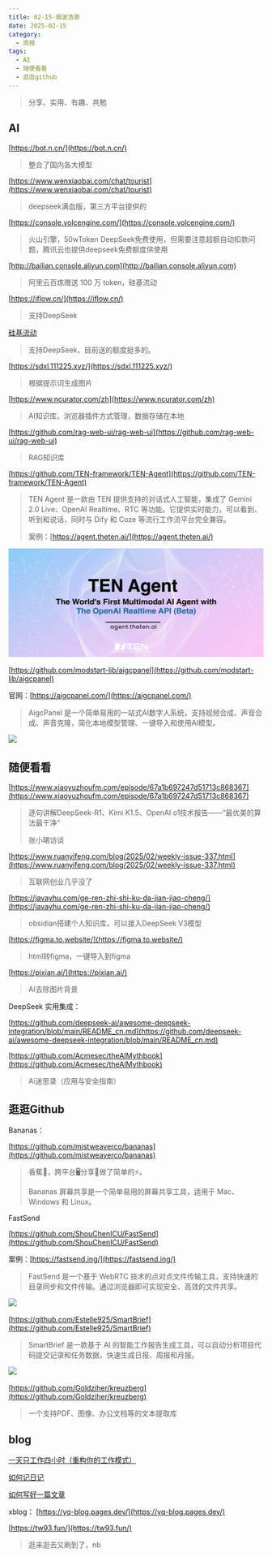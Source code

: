 ```yaml
---
title: 02-15-烟波浩渺
date: 2025-02-15
category:
  - 周报
tags:
  - AI
  - 随便看看
  - 逛逛github
---
```



> 分享、实用、有趣、共勉


## AI


[https://bot.n.cn/](https://bot.n.cn/)
>整合了国内各大模型


[https://www.wenxiaobai.com/chat/tourist](https://www.wenxiaobai.com/chat/tourist)
>deepseek满血版，第三方平台提供的


[https://console.volcengine.com/](https://console.volcengine.com/)
>火山引擎，50wToken DeepSeek免费使用，但需要注意超额自动扣款问题，腾讯云也提供deepseek免费额度供使用

[http://bailian.console.aliyun.com](http://bailian.console.aliyun.com)
>阿里云百炼赠送 100 万 token，硅基流动

[https://iflow.cn/](https://iflow.cn/)
>支持DeepSeek

[硅基流动](https://cloud.siliconflow.cn/i/3HBVYXS0)
>支持DeepSeek，目前送的额度挺多的。



[https://sdxl.111225.xyz/](https://sdxl.111225.xyz/)
>根据提示词生成图片


[https://www.ncurator.com/zh](https://www.ncurator.com/zh)
>AI知识库，浏览器插件方式管理，数据存储在本地




[https://github.com/rag-web-ui/rag-web-ui](https://github.com/rag-web-ui/rag-web-ui)
>RAG知识库


[https://github.com/TEN-framework/TEN-Agent](https://github.com/TEN-framework/TEN-Agent)
>TEN Agent 是一款由 TEN 提供支持的对话式人工智能，集成了 Gemini 2.0 Live、OpenAI Realtime、RTC 等功能。它提供实时能力，可以看到、听到和说话，同时与 Dify 和 Coze 等流行工作流平台完全兼容。
>
>案例：[https://agent.theten.ai/](https://agent.theten.ai/)

![](https://github.com/TEN-framework/docs/raw/main/assets/jpg/banner.jpg?raw=true)


[https://github.com/modstart-lib/aigcpanel](https://github.com/modstart-lib/aigcpanel)

官网：[https://aigcpanel.com/](https://aigcpanel.com/)

>AigcPanel 是一个简单易用的一站式AI数字人系统，支持视频合成、声音合成、声音克隆，简化本地模型管理、一键导入和使用AI模型。

![](https://github.com/modstart-lib/aigcpanel/raw/main/screenshots/cn/home.png)





## 随便看看

[https://www.xiaoyuzhoufm.com/episode/67a1b697247d51713c868367](https://www.xiaoyuzhoufm.com/episode/67a1b697247d51713c868367)
>逐句讲解DeepSeek-R1、Kimi K1.5、OpenAI o1技术报告——“最优美的算法最干净”
>
>张小珺访谈


[https://www.ruanyifeng.com/blog/2025/02/weekly-issue-337.html](https://www.ruanyifeng.com/blog/2025/02/weekly-issue-337.html)
>互联网创业几乎没了


[https://javayhu.com/ge-ren-zhi-shi-ku-da-jian-jiao-cheng/](https://javayhu.com/ge-ren-zhi-shi-ku-da-jian-jiao-cheng/)
>obsidian搭建个人知识库，可以接入DeepSeek V3模型


[https://figma.to.website/](https://figma.to.website/)
>html转figma，一键导入到figma

[https://pixian.ai/](https://pixian.ai/)
>AI去除图片背景


DeepSeek 实用集成：

[https://github.com/deepseek-ai/awesome-deepseek-integration/blob/main/README_cn.md](https://github.com/deepseek-ai/awesome-deepseek-integration/blob/main/README_cn.md)


[https://github.com/Acmesec/theAIMythbook](https://github.com/Acmesec/theAIMythbook)
>Ai迷思录（应用与安全指南）




## 逛逛Github

Bananas：

[https://github.com/mistweaverco/bananas](https://github.com/mistweaverco/bananas)
>香蕉🍌，跨平台🖥️分享📡做了简单的⚡。
>
>Bananas 屏幕共享是一个简单易用的屏幕共享工具，适用于 Mac、Windows 和 Linux。


FastSend

[https://github.com/ShouChenICU/FastSend](https://github.com/ShouChenICU/FastSend)

案例：[https://fastsend.ing/](https://fastsend.ing/)
>FastSend 是一个基于 WebRTC 技术的点对点文件传输工具，支持快速的目录同步和文件传输。通过浏览器即可实现安全、高效的文件共享。

![](https://github.com/ShouChenICU/FastSend/raw/main/public/ogImg.webp)



[https://github.com/Estelle925/SmartBrief](https://github.com/Estelle925/SmartBrief)
>SmartBrief 是一款基于 AI 的智能工作报告生成工具，可以自动分析项目代码提交记录和任务数据，快速生成日报、周报和月报。

![](https://camo.githubusercontent.com/166fddda92c0d291f40441feb465d9ad9057b228436e85672778a22e92771dd3/68747470733a2f2f63646e2e6e6c61726b2e636f6d2f79757175652f302f323032342f706e672f3636313138332f313733343630313530333130302d62643361336365612d356632632d343065332d383539372d3233356463613532393931332e706e67)


[https://github.com/Goldziher/kreuzberg](https://github.com/Goldziher/kreuzberg)
>一个支持PDF、图像、办公文档等的文本提取库



## blog


[一天只工作四小时（重构你的工作模式）](https://www.icebeer.top/%e4%b8%80%e5%a4%a9%e5%8f%aa%e5%b7%a5%e4%bd%9c%e5%9b%9b%e5%b0%8f%e6%97%b6%ef%bc%88%e9%87%8d%e6%9e%84%e4%bd%a0%e7%9a%84%e5%b7%a5%e4%bd%9c%e6%a8%a1%e5%bc%8f%ef%bc%89/)


[如何记日记](https://elizen.me/posts/2020/11/%E6%97%A5%E8%AE%B0%E5%8F%AF%E4%BB%A5%E6%80%8E%E4%B9%88%E8%AE%B0/)

[如何写好一篇文章]([https://elizen.me/posts/2024/03/how-to-write-a-good-essay/](https://elizen.me/posts/2024/03/how-to-write-a-good-essay/))

xblog：
[https://yq-blog.pages.dev/](https://yq-blog.pages.dev/)

[https://tw93.fun/](https://tw93.fun/)
>逛来逛去又刷到了，nb



